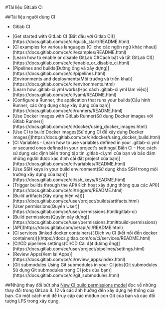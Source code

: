 #Tài liệu GitLab CI 

##Tài liệu người dùng CI 
- Gitlab CI
<ul>
<li>[Get started with GitLab CI (Bắt đầu với Gitlab CI)](https://docs.gitlab.com/ce/ci/quick_start/README.html)</li>
<li>[CI examples for various languages (CI cho các ngôn ngữ khác nhau)](https://docs.gitlab.com/ce/ci/examples/README.html)</li>
<li>[Learn how to enable or disable GitLab CI(Cách bật và tắt GitLab CI)](https://docs.gitlab.com/ce/ci/enable_or_disable_ci.html)</li>
<li>[Pipelines and builds(Đường ống và xây dựng)](https://docs.gitlab.com/ce/ci/pipelines.html)</li>
<li>[Environments and deployments(Môi trường và triển khai)](https://docs.gitlab.com/ce/ci/environments.html)</li>
<li>[Learn how .gitlab-ci.yml works(Học cách .gitlab-ci.yml làm việc)](https://docs.gitlab.com/ce/ci/yaml/README.html)</li>
<li>[Configure a Runner, the application that runs your builds(Cấu hình Runner, các ứng dụng chạy xây dựng của bạn)](https://docs.gitlab.com/ce/ci/runners/README.html)</li>
<li>[Use Docker images with GitLab Runner(Sử dụng Docker images với Gitlab Runner)](https://docs.gitlab.com/ce/ci/docker/using_docker_images.html)</li>
<li>[Use CI to build Docker images(Sử dụng CI để xây dựng Docker images)](https://docs.gitlab.com/ce/ci/docker/using_docker_build.html)</li>
<li>[CI Variables - Learn how to use variables defined in your .gitlab-ci.yml or secured ones defined in your project's settings( Biến CI - Học cách sử dụng xác định biến trong tập tin .gitlab-ci.yml của bạn và bảo đảm những người được xác định cài đặt project của bạn)](https://docs.gitlab.com/ce/ci/variables/README.html)</li>
<li>[Use SSH keys in your build environment(Sử dụng khóa SSH trong môi trường xây dựng của bạn)](https://docs.gitlab.com/ce/ci/ssh_keys/README.html)</li>
<li>[Trigger builds through the API(Kích hoạt xây dựng thông qua các API)](https://docs.gitlab.com/ce/ci/triggers/README.html)</li>
<li>[Build artifacts(Xây dựng hiện vật)](https://docs.gitlab.com/ce/user/project/builds/artifacts.html)</li>
<li>[User permissions(Quyền User)](https://docs.gitlab.com/ce/user/permissions.html#gitlab-ci)</li>
<li>[Build permissions(Quyền xây dựng)](https://docs.gitlab.com/ce/user/permissions.html#build-permissions)</li>
<li>[API](https://docs.gitlab.com/ce/api/ci/README.html)</li>
<li>[CI services (linked docker containers)( Dịch vụ CI (kết nối đến docker containers))](https://docs.gitlab.com/ce/ci/services/README.html)</li>
<li>[CI/CD pipelines settings(CI/CD Cài đặt đường ống)](https://docs.gitlab.com/ce/user/project/pipelines/settings.html)</li>
<li>[Review Apps(Xem lại Apps)](https://docs.gitlab.com/ce/ci/review_apps/index.html)</li>
<li>[Git submodules Using Git submodules in your CI jobs(Git submodules Sử dụng Git submodules trong CI jobs của bạn)](https://docs.gitlab.com/ce/ci/git_submodules.html)</li>
</ul>

##Những thay đổi bứt phá 
[New CI build permissions model](https://docs.gitlab.com/ce/user/project/new_ci_build_permissions_model.html) đọc về những thay đổi trong GitLab 8. 12 và các ảnh hưởng đến xây dựng hệ thống của bạn. Có một cách mới để truy cập các môđun con Git của bạn và các đối tượng LFS trong xây dựng.
